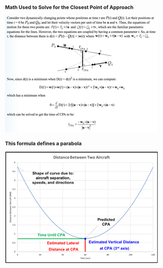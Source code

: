### Math Used to Solve for the Closest Point of Approach

![math image](./assets/cpaMath.png)

### This formula defines a parabola

![math image](./assets/cpaGraphic.png)
